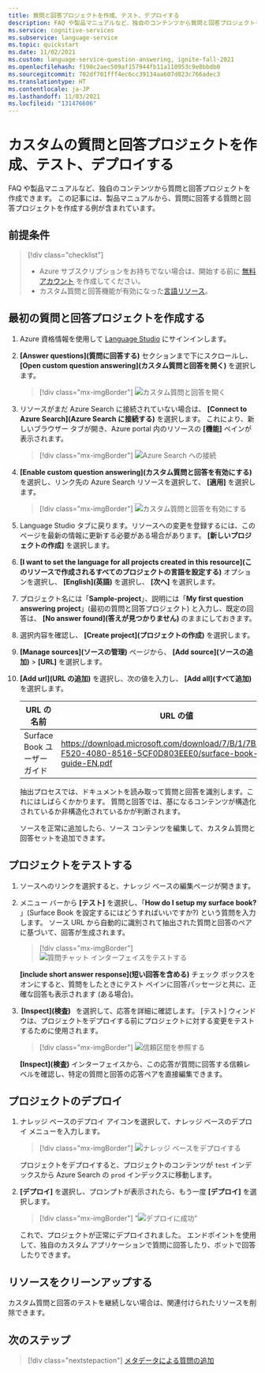 ```yaml
---
title: 質問と回答プロジェクトを作成、テスト、デプロイする
description: FAQ や製品マニュアルなど、独自のコンテンツから質問と回答プロジェクトを作成できます。 この記事には、単純な FAQ Web ページから、質問に回答する質問と回答プロジェクトを作成する例が含まれています。
ms.service: cognitive-services
ms.subservice: language-service
ms.topic: quickstart
ms.date: 11/02/2021
ms.custom: language-service-question-answering, ignite-fall-2021
ms.openlocfilehash: f190c2aec509af157944fb11a110953c9e8bbdb0
ms.sourcegitcommit: 702df701fff4ec6cc39134aa607d023c766adec3
ms.translationtype: HT
ms.contentlocale: ja-JP
ms.lasthandoff: 11/03/2021
ms.locfileid: "131476606"
---
```

# <a name="create-test-and-deploy-a-custom-question-answering-project"></a>カスタムの質問と回答プロジェクトを作成、テスト、デプロイする

FAQ や製品マニュアルなど、独自のコンテンツから質問と回答プロジェクトを作成できます。 この記事には、製品マニュアルから、質問に回答する質問と回答プロジェクトを作成する例が含まれています。

## <a name="prerequisites"></a>前提条件

> [!div class="checklist"]
> * Azure サブスクリプションをお持ちでない場合は、開始する前に [無料アカウント](https://azure.microsoft.com/free/cognitive-services/) を作成してください。
> * カスタム質問と回答機能が有効になった[言語リソース](https://aka.ms/create-language-resource)。

## <a name="create-your-first-question-answering-project"></a>最初の質問と回答プロジェクトを作成する

1. Azure 資格情報を使用して [Language Studio](https://language.azure.com/) にサインインします。

2. **[Answer questions]\(質問に回答する\)** セクションまで下にスクロールし、 **[Open custom question answering]\(カスタム質問と回答を開く\)** を選択します。

    > [!div class="mx-imgBorder"]
    > ![カスタム質問と回答を開く](../media/create-test-deploy/open-custom-question-answering.png)

3. リソースがまだ Azure Search に接続されていない場合は、 **[Connect to Azure Search]\(Azure Search に接続する\)** を選択します。 これにより、新しいブラウザー タブが開き、Azure portal 内のリソースの **[機能]** ペインが表示されます。

    > [!div class="mx-imgBorder"]
    > ![Azure Search への接続](../media/create-test-deploy/connect-to-azure-search.png)

4. **[Enable custom question answering]\(カスタム質問と回答を有効にする\)** を選択し、リンク先の Azure Search リソースを選択して、 **[適用]** を選択します。

    > [!div class="mx-imgBorder"]
    > ![カスタム質問と回答を有効にする](../media/create-test-deploy/enable-custom-question-answering.png)

5. Language Studio タブに戻ります。リソースへの変更を登録するには、このページを最新の情報に更新する必要がある場合があります。 **[新しいプロジェクトの作成]** を選択します。

6. **[I want to set the language for all projects created in this resource]\(このリソースで作成されるすべてのプロジェクトの言語を設定する\)** オプションを選択し、 **[English]\(英語\)** を選択し、 **[次へ]** を選択します。

7. プロジェクト名には「**Sample-project**」、説明には「**My first question answering project**」(最初の質問と回答プロジェクト) と入力し、既定の回答は、 **[No answer found]\(答えが見つかりません\)** のままにしておきます。

8. 選択内容を確認し、 **[Create project]\(プロジェクトの作成\)** を選択します。

9. **[Manage sources]\(ソースの管理\)** ページから、 **[Add source]\(ソースの追加\)**  >  **[URL]** を選択します。

10. **[Add url]\(URL の追加\)** を選択し、次の値を入力し、 **[Add all]\(すべて追加\)** を選択します。

    |URL の名前|URL の値|
    |--------|---------|
    |Surface Book ユーザー ガイド |https://download.microsoft.com/download/7/B/1/7B10C82E-F520-4080-8516-5CF0D803EEE0/surface-book-user-guide-EN.pdf |

    抽出プロセスでは、ドキュメントを読み取って質問と回答を識別します。これにはしばらくかかります。 質問と回答では、基になるコンテンツが構造化されているか非構造化されているかが判断されます。

    ソースを正常に追加したら、ソース コンテンツを編集して、カスタム質問と回答セットを追加できます。

## <a name="test-your-project"></a>プロジェクトをテストする

1. ソースへのリンクを選択すると、ナレッジ ベースの編集ページが開きます。

2. メニュー バーから **[テスト]** を選択し、「**How do I setup my surface book?** 」(Surface Book を設定するにはどうすればいいですか?) という質問を入力します。 ソース URL から自動的に識別されて抽出された質問と回答のペアに基づいて、回答が生成されます。

    > [!div class="mx-imgBorder"]
    > ![質問チャット インターフェイスをテストする](../media/create-test-deploy/test-question.png)

    **[include short answer response]\(短い回答を含める\)** チェック ボックスをオンにすると、質問をしたときにテスト ペインに回答パッセージと共に、正確な回答も表示されます (ある場合)。

3.  **[Inspect]\(検査\)**   を選択して、応答を詳細に確認します。 [テスト] ウィンドウは、プロジェクトをデプロイする前にプロジェクトに対する変更をテストするために使用されます。

    > [!div class="mx-imgBorder"]
    > ![信頼区間を参照する](../media/create-test-deploy/inspect-test.png)

    **[Inspect]\(検査\)** インターフェイスから、この応答が質問に回答する信頼レベルを確認し、特定の質問と回答の応答ペアを直接編集できます。

## <a name="deploy-your-project"></a>プロジェクトのデプロイ

1. ナレッジ ベースのデプロイ アイコンを選択して、ナレッジ ベースのデプロイ メニューを入力します。

    > [!div class="mx-imgBorder"]
    > ![ナレッジ ベースをデプロイする](../media/create-test-deploy/deploy-knowledge-base.png)

    プロジェクトをデプロイすると、プロジェクトのコンテンツが `test` インデックスから Azure Search の `prod` インデックスに移動します。

2. **[デプロイ]** を選択し、プロンプトが表示されたら、もう一度 **[デプロイ]** を選択します。

    > [!div class="mx-imgBorder"]
    > "![デプロイに成功](../media/create-test-deploy/successful-deployment.png)"

    これで、プロジェクトが正常にデプロイされました。 エンドポイントを使用して、独自のカスタム アプリケーションで質問に回答したり、ボットで回答したりできます。

## <a name="clean-up-resources"></a>リソースをクリーンアップする

カスタム質問と回答のテストを継続しない場合は、関連付けられたリソースを削除できます。

## <a name="next-steps"></a>次のステップ

> [!div class="nextstepaction"]
> [メタデータによる質問の追加](../../../qnamaker/quickstarts/add-question-metadata-portal.md)
